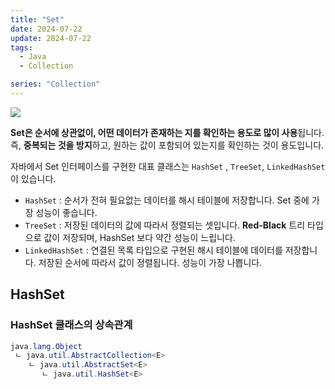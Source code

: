 ```yaml
---
title: "Set"
date: 2024-07-22
update: 2024-07-22
tags:
  - Java
  - Collection 

series: "Collection"
---
```


![](img.png)

**Set은 순서에 상관없이, 어떤 데이터가 존재하는 지를 확인하는 용도로 많이 사용**됩니다. 즉, **중복되는 것을 방지**하고, 원하는 값이 
포함되어 있는지를 확인하는 것이 용도입니다.

자바에서 Set 인터페이스를 구현한 대표 클래스는 `HashSet` , `TreeSet`, `LinkedHashSet`이 있습니다.

- `HashSet` : 순서가 전혀 필요없는 데이터를 해시 테이블에 저장합니다. Set 중에 가장 성능이 좋습니다.
- `TreeSet` : 저장된 데이터의 값에 따라서 정렬되는 셋입니다. **Red-Black** 트리 타입으로 값이 저장되며, HashSet 보다 약간 성능이 느립니다.
- `LinkedHashSet` : 연결된 목록 타입으로 구현된 해시 테이블에 데이터를 저장합니다. 저장된 순서에 따라서 값이 정렬됩니다. 성능이 가장 나쁩니다.

## HashSet

### HashSet 클래스의 상속관계

```java
java.lang.Object
 ㄴ java.util.AbstractCollection<E>
    ㄴ java.util.AbstractSet<E>
       ㄴ java.util.HashSet<E>
```
